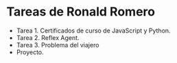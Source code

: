 # Tareas de Ronald Romero
* Tarea 1. Certificados de curso de JavaScript y Python. 
* Tarea 2. Reflex Agent. 
* Tarea 3. Problema del viajero
* Proyecto. 